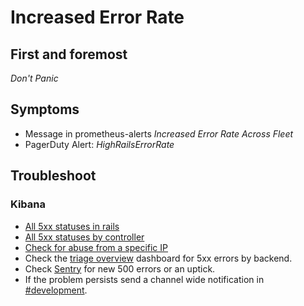 # Increased Error Rate

## First and foremost

*Don't Panic*

## Symptoms

- Message in prometheus-alerts _Increased Error Rate Across Fleet_
- PagerDuty Alert: _HighRailsErrorRate_

## Troubleshoot
### Kibana
  - [All 5xx statuses in rails](https://log.gitlab.net/goto/c0d8ed2d964e4a792838e77a4ac1f942)
  - [All 5xx statuses by controller](https://log.gitlab.net/goto/19bccd903f408085535df92734176cec)
  - [Check for abuse from a specific IP](https://log.gitlab.net/goto/d4c6a0d68a565a0ac70b3840306f8eca)
- Check the [triage overview](https://dashboards.gitlab.net/d/RZmbBr7mk/gitlab-triage) dashboard for 5xx errors by backend.
- Check [Sentry](https://sentry.gitlab.net/gitlab/gitlabcom/) for new 500 errors or an uptick.
- If the problem persists send a channel wide notification in [#development](https://gitlab.slack.com/archives/development).
